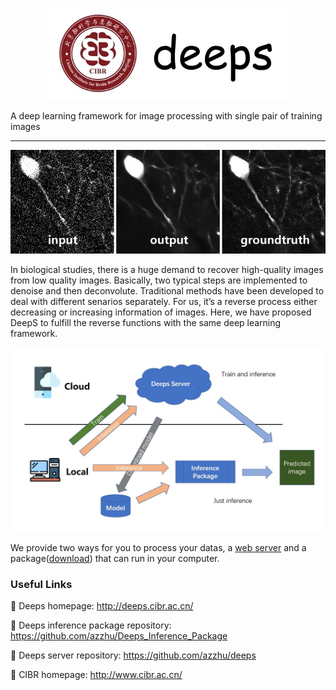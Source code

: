 
<div align='center'>

![logo](imgs/logo0.7.jpg)
</div>


A deep learning framework for image processing with single pair of training images

---
<div align='center'>

![img](imgs/57_cb_label.jpg)
</div>

In biological studies, there is a huge demand to recover high-quality images from low quality images. Basically, two typical steps are implemented to denoise and then deconvolute. Traditional methods have been developed to deal with different senarios separately. For us, it’s a reverse process either decreasing or increasing information of images. Here, we have proposed DeepS to fulfill the reverse functions with the same deep learning framework.

![img](imgs/img.jpg)

We provide two ways for you to process your datas, a [web server](http://deeps.cibr.ac.cn/) and a package([download](http://119.90.33.35:3557/sharing/wJWmfODpQ)) that can run in your computer.




### Useful Links

💜 Deeps homepage: http://deeps.cibr.ac.cn/

💜 Deeps inference package repository: https://github.com/azzhu/Deeps_Inference_Package

💜 Deeps server repository: https://github.com/azzhu/deeps

💜 CIBR homepage: http://www.cibr.ac.cn/